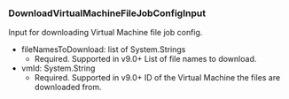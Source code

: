 ### DownloadVirtualMachineFileJobConfigInput
Input for downloading Virtual Machine file job config.

- fileNamesToDownload: list of System.Strings
  - Required. Supported in v9.0+
List of file names to download.
- vmId: System.String
  - Required. Supported in v9.0+
ID of the Virtual Machine the files are downloaded from.
